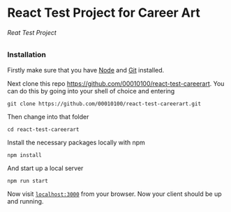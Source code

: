 # React Test Project for Career Art

###### Reat Test Project

### Installation

Firstly make sure that you have [Node](https://nodejs.org/en/download/) and [Git](https://git-scm.com/book/en/v2/Getting-Started-Installing-Git) installed.

Next clone this repo https://github.com/00010100/react-test-careerart. You can do this by going into your shell of choice and entering

```
git clone https://github.com/00010100/react-test-careerart.git
```

Then change into that folder

```
cd react-test-careerart
```

Install the necessary packages locally with npm

```
npm install
```

And start up a local server

```
npm run start
```

Now visit [`localhost:3000`](http://localhost:3000) from your browser. Now your client should be up and running.